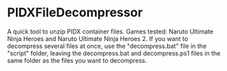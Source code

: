 # PIDXFileDecompressor
A quick tool to unzip PIDX container files.
Games tested: Naruto Ultimate Ninja Heroes and Naruto Ultimate Ninja Heroes 2.
If you want to decompress several files at once, use the "decompress.bat" file in the "script" folder, leaving the decompress.bat and decompress.ps1 files in the same folder as the files you want to decompress.
